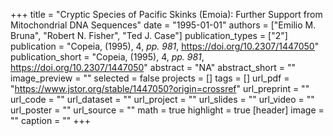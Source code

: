+++
title = "Cryptic Species of Pacific Skinks (Emoia): Further Support from Mitochondrial DNA Sequences"
date = "1995-01-01"
authors = ["Emilio M. Bruna", "Robert N. Fisher", "Ted J. Case"]
publication_types = ["2"]
publication = "Copeia, (1995), 4, _pp. 981_, https://doi.org/10.2307/1447050"
publication_short = "Copeia, (1995), 4, _pp. 981_, https://doi.org/10.2307/1447050"
abstract = "NA"
abstract_short = ""
image_preview = ""
selected = false
projects = []
tags = []
url_pdf = "https://www.jstor.org/stable/1447050?origin=crossref"
url_preprint = ""
url_code = ""
url_dataset = ""
url_project = ""
url_slides = ""
url_video = ""
url_poster = ""
url_source = ""
math = true
highlight = true
[header]
image = ""
caption = ""
+++
